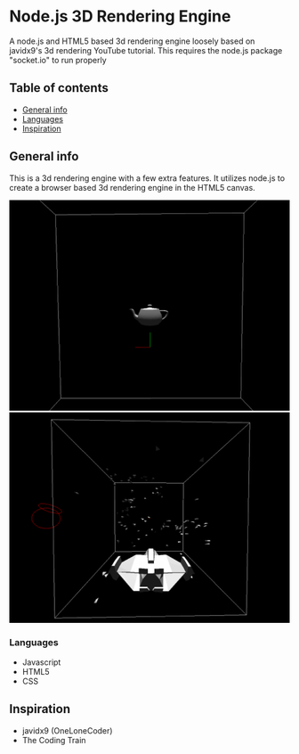 # Node.js 3D Rendering Engine
A node.js and HTML5 based 3d rendering engine loosely based on javidx9's 3d rendering YouTube tutorial.
This requires the node.js package "socket.io" to run properly

## Table of contents
* [General info](#general-info)
* [Languages](#languages)
* [Inspiration](#inspiration)

## General info
This is a 3d rendering engine with a few extra features. It utilizes node.js to create a browser based 3d rendering engine in the HTML5 canvas.

![Utah Teapot Screenshot](./images/UtahTeapotScreenshot.png)
![Boid Example Screenshot](./images/BoidExample.png)

### Languages
* Javascript
* HTML5
* CSS

## Inspiration
* javidx9 (OneLoneCoder)
* The Coding Train
